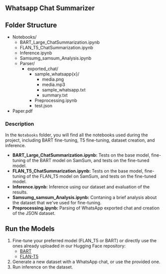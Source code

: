 ## Whatsapp Chat Summarizer

## Folder Structure
- Notebooks/
  - BART_Large_ChatSummarization.ipynb
  - FLAN_T5_ChatSummarization.ipynb
  - Inference.ipynb
  - Samsumg_samsum_Analysis.ipynb
  - Parser/
    - exported_chat/
      - sample_whatsapp{x}/
        - media.png
        - media.mp3
        - sample_whatsapp.txt
        - summary.txt
      - Preprocessing.ipynb
      - test.json
- Paper.pdf


### Description

In the `Notebooks` folder, you will find all the notebooks used during the project, including BART fine-tuning, T5 fine-tuning, dataset creation, and inference.

- **BART_Large_ChatSummarization.ipynb:** Tests on the base model, fine-tuning of the BART model on SamSum, and tests on the fine-tuned model.
- **FLAN_T5_ChatSummarization.ipynb:** Tests on the base model, fine-tuning of the FLAN_T5 model on SamSum, and tests on the fine-tuned model.
- **Inference.ipynb:** Inference using our dataset and evaluation of the results.
- **Samsumg_samsum_Analysis.ipynb:** Contaning a brief analysis about the dataset that we've used for fine-tuning.
- **Preprocessing.ipynb:** Parsing of WhatsApp exported chat and creation of the JSON dataset.

## Run the Models

1. Fine-tune your preferred model (FLAN_T5 or BART) or directly use the ones already uploaded in our Hugging Face repository:
   - [BART](https://huggingface.co/Seba213/bart-large-cnn-samsum)
   - [FLAN-T5](https://huggingface.co/Seba213/flan-t5-base-samsum)
3. Generate a new dataset with a WhatsApp chat, or use the provided one.
4. Run inference on the dataset.
